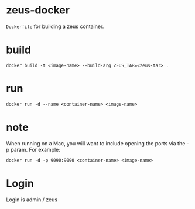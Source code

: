 # zeus-docker
`Dockerfile` for building a zeus container.

# build
`docker build -t <image-name> --build-arg ZEUS_TAR=<zeus-tar> .`

# run
`docker run -d --name <container-name> <image-name>`

# note
When running on a Mac, you will want to include opening the ports via the -p param. For example:

`docker run -d -p 9090:9090 <container-name> <image-name>`

# Login
Login is admin / zeus
